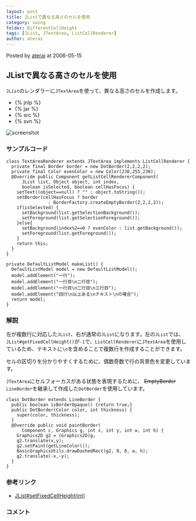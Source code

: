 ```yaml
---
layout: post
title: JListで異なる高さのセルを使用
category: swing
folder: DifferentCellHeight
tags: [JList, JTextArea, ListCellRenderer]
author: aterai
---
```


Posted by [aterai](http://terai.xrea.jp/aterai.html) at 2006-05-15

## JListで異なる高さのセルを使用
`JList`のレンダラーに`JTextArea`を使って、異なる高さのセルを作成します。

- {% jnlp %}
- {% jar %}
- {% src %}
- {% svn %}

<!-- dummy comment line for breaking list -->

![screenshot](https://lh6.googleusercontent.com/_9Z4BYR88imo/TQTK2Z8UOTI/AAAAAAAAAWo/7GoDkuVX8Fc/s800/DifferentCellHeight.png)

### サンプルコード
<pre class="prettyprint"><code>class TextAreaRenderer extends JTextArea implements ListCellRenderer {
  private final Border border = new DotBorder(2,2,2,2);
  private final Color evenColor = new Color(230,255,230);
  @Override public Component getListCellRendererComponent(
      JList list, Object object, int index,
      boolean isSelected, boolean cellHasFocus) {
    setText((object==null) ? "" : object.toString());
    setBorder(cellHasFocus ? border
                : BorderFactory.createEmptyBorder(2,2,2,2));
    if(isSelected) {
      setBackground(list.getSelectionBackground());
      setForeground(list.getSelectionForeground());
    }else{
      setBackground(index%2==0 ? evenColor : list.getBackground());
      setForeground(list.getForeground());
    }
    return this;
  }
}

private DefaultListModel makeList() {
  DefaultListModel model = new DefaultListModel();
  model.addElement("一行");
  model.addElement("一行目\n二行目");
  model.addElement("一行目\n二行目\n三行目");
  model.addElement("四行\n以上ある\nテキスト\nの場合");
  return model;
}
</code></pre>

### 解説
左が複数行に対応した`JList`、右が通常の`JList`になります。左の`JList`では、`JList#getFixedCellHeight()`が`-1`で、`ListCellRenderer`に`JTextArea`を使用しているため、テキストに`\n`を含めることで複数行を作成することができます。

セルの区切りを分かりやすくするために、偶数奇数で行の背景色を変更しています。

`JTextArea`にセルフォーカスがある状態を表現するために、 ~~EmptyBorder~~ `LineBorder`を継承して作成した`DotBorder`を使用しています。

<pre class="prettyprint"><code>class DotBorder extends LineBorder {
  public boolean isBorderOpaque() {return true;}
  public DotBorder(Color color, int thickness) {
    super(color, thickness);
  }
  @Override public void paintBorder(
      Component c, Graphics g, int x, int y, int w, int h) {
    Graphics2D g2 = (Graphics2D)g;
    g2.translate(x,y);
    g2.setPaint(getLineColor());
    BasicGraphicsUtils.drawDashedRect(g2, 0, 0, w, h);
    g2.translate(-x,-y);
  }
}
</code></pre>

### 参考リンク
- [JList#setFixedCellHeight(int)](http://docs.oracle.com/javase/jp/6/api/javax/swing/JList.html#setFixedCellHeight%28int%29)

<!-- dummy comment line for breaking list -->

### コメント
